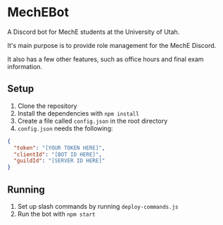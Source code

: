 # MechEBot
A Discord bot for MechE students at the University of Utah.

It's main purpose is to provide role management for the MechE Discord.

It also has a few other features, such as office hours and final exam information.

## Setup
1. Clone the repository
2. Install the dependencies with `npm install`
3. Create a file called `config.json` in the root directory
4. `config.json` needs the following:
```json
{
  "token": "[YOUR TOKEN HERE]",
  "clientId": "[BOT ID HERE]",
  "guildId": "[SERVER ID HERE]"
}
```

## Running
1. Set up slash commands by running `deploy-commands.js`
2. Run the bot with `npm start`
